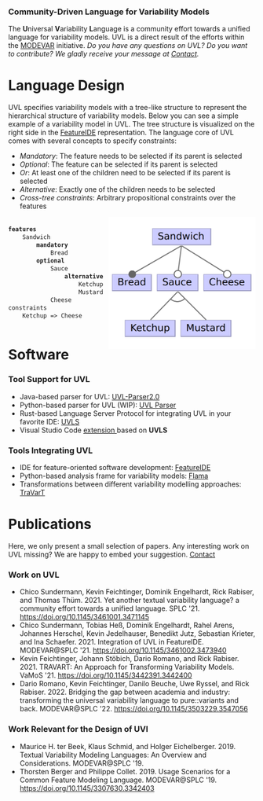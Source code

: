 ### Community-Driven Language for Variability Models

The **U**niversal **V**ariability **L**anguage is a community effort towards a unified language for variability models. UVL is a direct result of the efforts within the <a href="https://modevar.github.io/">MODEVAR</a> initiative. *Do you have any questions on UVL?* *Do you want to contribute?* *We gladly receive your message at [Contact](mailto:chico.sundermann@uni-ulm.de).*


# Language Design

UVL specifies variability models with a tree-like structure to represent the hierarchical structure of variability models. Below you can see a simple example of a variability model in UVL. The tree structure is visualized on the right side in the [FeatureIDE](https://github.com/FeatureIDE/FeatureIDE) representation. The language core of UVL comes with several concepts to specify constraints:

* *Mandatory*: The feature needs to be selected if its parent is selected
* *Optional*: The feature can be selected if its parent is selected
* *Or*: At least one of the children need to be selected if its parent is selected
* *Alternative*: Exactly one of the children needs to be selected
* *Cross-tree constraints*: Arbitrary propositional constraints over the features 

<img align="right" src="pics/small_sandwich.png" alt="Small Sandwich" width="300">
<pre>
<code>
<b>features</b>
    Sandwich
        <b>mandatory</b>
            Bread
        <b>optional</b>
            Sauce
                <b>alternative</b>
                    Ketchup
                    Mustard
            Cheese
constraints
    Ketchup => Cheese
</code>
</pre>

# Software

### Tool Support for UVL
* Java-based parser for UVL: <a href="https://github.com/Universal-Variability-Language/uvl-parser2.0">UVL-Parser2.0</a>
* Python-based parser for UVL (WIP): [UVL Parser](https://github.com/flamapy/uvlparser) 
* Rust-based Language Server Protocol for integrating UVL in your favorite IDE:  <a href="https://github.com/Universal-Variability-Language/uvl-lsp">UVLS</a> 
* Visual Studio Code <a href="https://marketplace.visualstudio.com/items?itemName=caradhras.uvls-code">extension </a> based on **UVLS**

### Tools Integrating UVL

* IDE for feature-oriented software development: <a href="https://github.com/FeatureIDE/FeatureIDE">FeatureIDE</a>
* Python-based analysis frame for variability models: [Flama](https://github.com/flamapy/)
* Transformations between different variability modelling approaches: [TraVarT](https://github.com/SECPS/TraVarT)


# Publications
Here, we only present a small selection of papers. Any interesting work on UVL missing? We are happy to embed your suggestion. [Contact](mailto:chico.sundermann@uni-ulm.de)

### Work on UVL

* Chico Sundermann, Kevin Feichtinger, Dominik Engelhardt, Rick Rabiser, and Thomas Thüm. 2021. Yet another textual variability language? a community effort towards a unified language. SPLC '21. https://doi.org/10.1145/3461001.3471145
* Chico Sundermann, Tobias Heß, Dominik Engelhardt, Rahel Arens, Johannes Herschel, Kevin Jedelhauser, Benedikt Jutz, Sebastian Krieter, and Ina Schaefer. 2021. Integration of UVL in FeatureIDE. MODEVAR@SPLC '21. https://doi.org/10.1145/3461002.3473940
* Kevin Feichtinger, Johann Stöbich, Dario Romano, and Rick Rabiser. 2021. TRAVART: An Approach for Transforming Variability Models. VaMoS '21. https://doi.org/10.1145/3442391.3442400
* Dario Romano, Kevin Feichtinger, Danilo Beuche, Uwe Ryssel, and Rick Rabiser. 2022. Bridging the gap between academia and industry: transforming the universal variability language to pure::variants and back. MODEVAR@SPLC '22. https://doi.org/10.1145/3503229.3547056

### Work Relevant for the Design of UVl
* Maurice H. ter Beek, Klaus Schmid, and Holger Eichelberger. 2019. Textual Variability Modeling Languages: An Overview and Considerations. MODEVAR@SPLC '19.
* Thorsten Berger and Philippe Collet. 2019. Usage Scenarios for a Common Feature Modeling Language. MODEVAR@SPLC '19. https://doi.org/10.1145/3307630.3342403
